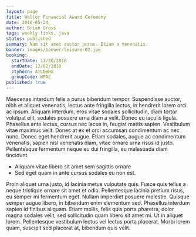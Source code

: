 ```yaml
---
layout: page
title: Waller Financial Award Ceremony
date: 2016-05-24
author: Brian Gross
tags: weekly links, java
status: published
summary: Nam sit amet auctor purus. Etiam a venenatis.
banner: images/banner/leisure-02.jpg
booking:
  startDate: 11/30/2018
  endDate: 12/02/2018
  ctyhocn: ATLNBHX
  groupCode: WFAC
published: true
---
```

Maecenas interdum felis a purus bibendum tempor. Suspendisse auctor, nibh et aliquet venenatis, lectus ante fringilla lectus, in hendrerit lorem orci ac ipsum. Aliquam interdum, eros vitae sodales sollicitudin, diam tortor volutpat elit, sodales posuere urna diam a velit. Donec eu iaculis ligula. Phasellus ante lectus, cursus nec lacus in, feugiat mattis sapien. Vestibulum vitae maximus velit. Donec at ex et orci accumsan condimentum ac nec nunc. Donec eget hendrerit augue. Etiam sodales, augue ac condimentum venenatis, sapien nisl venenatis diam, vitae ornare urna risus id justo. Pellentesque fermentum neque eu dui fringilla, eu malesuada diam tincidunt.

* Aliquam vitae libero sit amet sem sagittis ornare
* Sed eget quam in ante cursus sodales eu non est.

Proin aliquet urna justo, id lacinia metus vulputate quis. Fusce quis tellus a neque tristique ornare sit amet et odio. Pellentesque lacinia pretium risus, eu semper mi fermentum eget. Nullam imperdiet posuere molestie. Quisque semper augue libero, in bibendum enim elementum sed. Phasellus interdum sapien id finibus aliquam. Etiam mollis, felis quis porta pharetra, dolor magna sodales velit, sed sollicitudin quam libero sit amet mi. Ut in aliquet lorem. Pellentesque vestibulum lectus vel lectus porta placerat. Morbi lorem quam, suscipit sed placerat at, bibendum quis velit.
